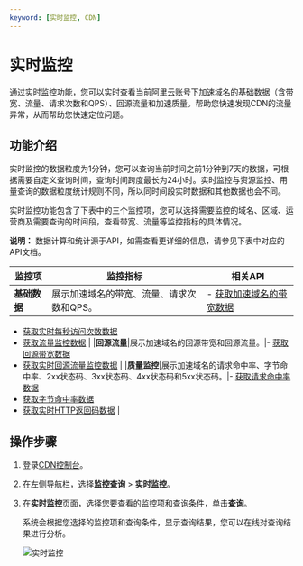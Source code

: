 ```yaml
---
keyword: [实时监控, CDN]
---
```


# 实时监控

通过实时监控功能，您可以实时查看当前阿里云账号下加速域名的基础数据（含带宽、流量、请求次数和QPS）、回源流量和加速质量。帮助您快速发现CDN的流量异常，从而帮助您快速定位问题。

## 功能介绍

实时监控的数据粒度为1分钟，您可以查询当前时间之前1分钟到7天的数据，可根据需要自定义查询时间，查询时间跨度最长为24小时。实时监控与资源监控、用量查询的数据粒度统计规则不同，所以同时间段实时数据和其他数据也会不同。

实时监控功能包含了下表中的三个监控项，您可以选择需要监控的域名、区域、运营商及需要查询的时间段，查看带宽、流量等监控指标的具体情况。

**说明：** 数据计算和统计源于API，如需查看更详细的信息，请参见下表中对应的API文档。

|监控项|监控指标|相关API|
|---|----|-----|
|**基础数据**|展示加速域名的带宽、流量、请求次数和QPS。|-   [获取加速域名的带宽数据](/cn.zh-CN/新版API参考/数据监控类接口/获取加速域名的带宽数据.md)
-   [获取实时每秒访问次数数据](/cn.zh-CN/新版API参考/数据监控类接口/获取实时每秒访问次数数据.md)
-   [获取流量监控数据](/cn.zh-CN/新版API参考/数据监控类接口/获取流量监控数据.md) |
|**回源流量**|展示加速域名的回源带宽和回源流量。|-   [获取回源带宽数据](/cn.zh-CN/新版API参考/数据监控类接口/获取回源带宽数据.md)
-   [获取实时回源流量监控数据](/cn.zh-CN/新版API参考/数据监控类接口/获取实时回源流量监控数据.md) |
|**质量监控**|展示加速域名的请求命中率、字节命中率、2xx状态码、3xx状态码、4xx状态码和5xx状态码。|-   [获取请求命中率数据](/cn.zh-CN/新版API参考/数据监控类接口/获取请求命中率数据.md)
-   [获取字节命中率数据](/cn.zh-CN/新版API参考/数据监控类接口/获取字节命中率数据.md)
-   [获取实时HTTP返回码数据](/cn.zh-CN/新版API参考/数据监控类接口/获取实时HTTP返回码数据.md) |

## 操作步骤

1.  登录[CDN控制台](https://cdn.console.aliyun.com)。

2.  在左侧导航栏，选择**监控查询** \> **实时监控**。

3.  在**实时监控**页面，选择您要查看的监控项和查询条件，单击**查询**。

    系统会根据您选择的监控项和查询条件，显示查询结果，您可以在线对查询结果进行分析。

    ![实时监控](https://static-aliyun-doc.oss-accelerate.aliyuncs.com/assets/img/zh-CN/9782361161/p231752.png)


